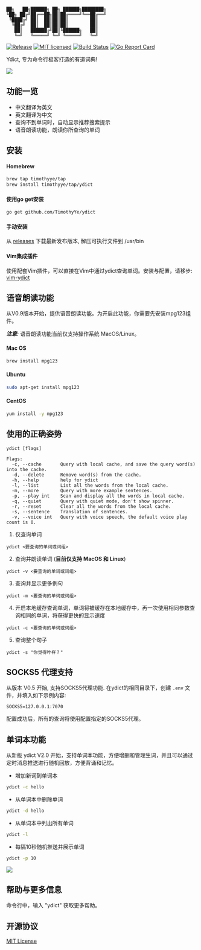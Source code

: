 ```text
██╗   ██╗██████╗ ██╗ ██████╗████████╗
╚██╗ ██╔╝██╔══██╗██║██╔════╝╚══██╔══╝
 ╚████╔╝ ██║  ██║██║██║        ██║   
  ╚██╔╝  ██║  ██║██║██║        ██║   
   ██║   ██████╔╝██║╚██████╗   ██║   
   ╚═╝   ╚═════╝ ╚═╝ ╚═════╝   ╚═╝   
 ```

[![Release][3]][4] [![MIT licensed][5]][6] [![Build Status][1]][2] [![Go Report Card][7]][8]

[1]: https://travis-ci.org/TimothyYe/ydict.svg?branch=master
[2]: https://travis-ci.org/TimothyYe/ydict
[3]: https://img.shields.io/badge/release-v0.9-brightgreen.svg
[4]: https://github.com/TimothyYe/ydict/releases
[5]: https://img.shields.io/dub/l/vibe-d.svg
[6]: LICENSE
[7]: https://goreportcard.com/badge/github.com/timothyye/ydict
[8]: https://goreportcard.com/report/github.com/timothyye/ydict

Ydict, 专为命令行极客打造的有道词典!

![](https://raw.githubusercontent.com/TimothyYe/ydict/master/snapshots/ydict.gif)

## 功能一览

* 中文翻译为英文
* 英文翻译为中文
* 查询不到单词时，自动显示推荐搜索提示
* 语音朗读功能，朗读你所查询的单词

## 安装

#### Homebrew

```bash
brew tap timothyye/tap
brew install timothyye/tap/ydict
```

#### 使用go get安装

```bash
go get github.com/TimothyYe/ydict
```

#### 手动安装

从 [releases](https://github.com/TimothyYe/ydict/releases) 下载最新发布版本, 解压可执行文件到 /usr/bin

#### Vim集成插件

使用配套Vim插件，可以直接在Vim中通过ydict查询单词。安装与配置，请移步: [vim-ydict](https://github.com/TimothyYe/vim-ydict)

## 语音朗读功能

从V0.9版本开始，提供语音朗读功能。为开启此功能，你需要先安装mpg123组件。

___注意:___ 语音朗读功能当前仅支持操作系统 MacOS/Linux。

#### Mac OS

```bash
brew install mpg123
```
#### Ubuntu

```bash
sudo apt-get install mpg123
```

#### CentOS

```bash
yum install -y mpg123
```

## 使用的正确姿势
```text
ydict [flags]

Flags:
  -c, --cache       Query with local cache, and save the query word(s) into the cache.
  -d, --delete      Remove word(s) from the cache.
  -h, --help        help for ydict
  -l, --list        List all the words from the local cache.
  -m, --more        Query with more example sentences.
  -p, --play int    Scan and display all the words in local cache.
  -q, --quiet       Query with quiet mode, don't show spinner.
  -r, --reset       Clear all the words from the local cache.
  -s, --sentence    Translation of sentences.
  -v, --voice int   Query with voice speech, the default voice play count is 0.
```

1. 仅查询单词

```text
ydict <要查询的单词或词组>
```

2. 查询并朗读单词 (__目前仅支持 MacOS 和 Linux__)

```text
ydict -v <要查询的单词或词组>
```
3. 查询并显示更多例句

```text
ydict -m <要查询的单词或词组>
```

4. 开启本地缓存查询单词，单词将被缓存在本地缓存中，再一次使用相同参数查询相同的单词，将获得更快的显示速度

```text
ydict -c <要查询的单词或词组>
```

5. 查询整个句子

```text
ydict -s "你觉得咋样？"
```

## SOCKS5 代理支持

从版本 V0.5 开始, 支持SOCKS5代理功能. 在ydict的相同目录下，创建 ```.env``` 文件，并填入如下示例内容:

```text
SOCKS5=127.0.0.1:7070
```

配置成功后，所有的查询将使用配置指定的SOCKS5代理。

## 单词本功能

从新版 ydict V2.0 开始，支持单词本功能，方便增删和管理生词，并且可以通过定时消息推送进行随机回放，方便背诵和记忆。

* 增加新词到单词本
```bash
ydict -c hello
```

* 从单词本中删除单词
```bash
ydict -d hello
```

* 从单词本中列出所有单词
```bash
ydict -l
```

* 每隔10秒随机推送并展示单词
```bash
ydict -p 10
```
![](https://raw.githubusercontent.com/TimothyYe/ydict/master/snapshots/play.png)

## 帮助与更多信息

命令行中，输入 "ydict" 获取更多帮助。
  
## 开源协议

[MIT License](https://github.com/TimothyYe/ydict/blob/master/LICENSE)
